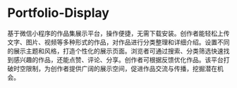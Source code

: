 # Portfolio-Display
基于微信小程序的作品集展示平台，操作便捷，无需下载安装。创作者能轻松上传文字、图片、视频等多种形式的作品，对作品进行分类整理和详细介绍。设置不同的展示主题和风格，打造个性化的展示页面。浏览者可通过搜索、分类筛选快速找到感兴趣的作品，还能点赞、评论、分享。创作者可根据反馈优化作品。该平台打破时空限制，为创作者提供广阔的展示空间，促进作品交流与传播，挖掘潜在机会。 

